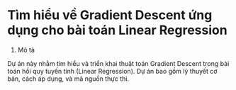 # Tìm hiểu về Gradient Descent ứng dụng cho bài toán Linear Regression
1. Mô tả

Dự án này nhằm tìm hiểu và triển khai thuật toán Gradient Descent trong bài toán hồi quy tuyến tính (Linear Regression). Dự án bao gồm lý thuyết cơ bản, cách áp dụng, và mã nguồn thực thi.
